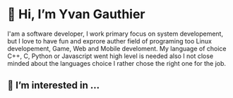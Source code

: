 # 👋 Hi, I’m Yvan Gauthier
I'am a software developer, I work primary focus on system developement, but I love to have fun and exprore auther field of programing too Linux developement, Game, Web and Mobile develoment. My language of 
choice C++, C, Python or Javascript went high level is needed also I not close minded about the languages choice I rather chose the right one for the job. 


## 👀 I’m interested in ...


<!---
yvngaut07/yvngaut07 is a ✨ special ✨ repository because its `README.md` (this file) appears on your GitHub profile.
You can click the Preview link to take a look at your changes.
--->

